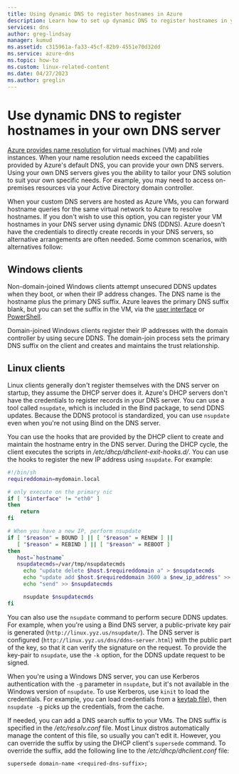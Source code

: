 ```yaml
---
title: Using dynamic DNS to register hostnames in Azure
description: Learn how to set up dynamic DNS to register hostnames in your own DNS servers.
services: dns
author: greg-lindsay
manager: kumud
ms.assetid: c315961a-fa33-45cf-82b9-4551e70d32dd
ms.service: azure-dns
ms.topic: how-to
ms.custom: linux-related-content
ms.date: 04/27/2023
ms.author: greglin
---
```


# Use dynamic DNS to register hostnames in your own DNS server

[Azure provides name resolution](virtual-networks-name-resolution-for-vms-and-role-instances.md) for virtual machines (VM) and role instances. When your name resolution needs exceed the capabilities provided by Azure's default DNS, you can provide your own DNS servers. Using your own DNS servers gives you the ability to tailor your DNS solution to suit your own specific needs. For example, you may need to access on-premises resources via your Active Directory domain controller.

When your custom DNS servers are hosted as Azure VMs, you can forward hostname queries for the same virtual network to Azure to resolve hostnames. If you don't wish to use this option, you can register your VM hostnames in your DNS server using dynamic DNS (DDNS). Azure doesn't have the credentials to directly create records in your DNS servers, so alternative arrangements are often needed. Some common scenarios, with alternatives follow:

## Windows clients
Non-domain-joined Windows clients attempt unsecured DDNS updates when they boot, or when their IP address changes. The DNS name is the hostname plus the primary DNS suffix. Azure leaves the primary DNS suffix blank, but you can set the suffix in the VM, via the [user interface](/previous-versions/windows/it-pro/windows-server-2008-R2-and-2008/cc794784(v=ws.10)) or [PowerShell](/powershell/module/dnsclient/set-dnsclient).

Domain-joined Windows clients register their IP addresses with the domain controller by using secure DDNS. The domain-join process sets the primary DNS suffix on the client and creates and maintains the trust relationship.

## Linux clients
Linux clients generally don't register themselves with the DNS server on startup, they assume the DHCP server does it. Azure's DHCP servers don't have the credentials to register records in your DNS server. You can use a tool called `nsupdate`, which is included in the Bind package, to send DDNS updates. Because the DDNS protocol is standardized, you can use `nsupdate` even when you're not using Bind on the DNS server.

You can use the hooks that are provided by the DHCP client to create and maintain the hostname entry in the DNS server. During the DHCP cycle, the client executes the scripts in */etc/dhcp/dhclient-exit-hooks.d/*. You can use the hooks to register the new IP address using `nsupdate`. For example:

```bash
#!/bin/sh
requireddomain=mydomain.local

# only execute on the primary nic
if [ "$interface" != "eth0" ]
then
    return
fi

# When you have a new IP, perform nsupdate
if [ "$reason" = BOUND ] || [ "$reason" = RENEW ] ||
   [ "$reason" = REBIND ] || [ "$reason" = REBOOT ]
then
   host=`hostname`
   nsupdatecmds=/var/tmp/nsupdatecmds
     echo "update delete $host.$requireddomain a" > $nsupdatecmds
     echo "update add $host.$requireddomain 3600 a $new_ip_address" >> $nsupdatecmds
     echo "send" >> $nsupdatecmds

     nsupdate $nsupdatecmds
fi
```

You can also use the `nsupdate` command to perform secure DDNS updates. For example, when you're using a Bind DNS server, a public-private key pair is generated (`http://linux.yyz.us/nsupdate/`). The DNS server is configured (`http://linux.yyz.us/dns/ddns-server.html`) with the public part of the key, so that it can verify the signature on the request. To provide the key-pair to `nsupdate`, use the `-k` option, for the DDNS update request to be signed.

When you're using a Windows DNS server, you can use Kerberos authentication with the `-g` parameter in `nsupdate`, but it's not available in the Windows version of `nsupdate`. To use Kerberos, use `kinit` to load the credentials. For example, you can load credentials from a [keytab file](https://www.itadmintools.com/2011/07/creating-kerberos-keytab-files.html)), then `nsupdate -g` picks up the credentials, from the cache.

If needed, you can add a DNS search suffix to your VMs. The DNS suffix is specified in the */etc/resolv.conf* file. Most Linux distros automatically manage the content of this file, so usually you can't edit it. However, you can override the suffix by using the DHCP client's `supersede` command. To override the suffix, add the following line to the */etc/dhcp/dhclient.conf* file:

```
supersede domain-name <required-dns-suffix>;
```
